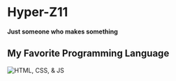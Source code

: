 # Hyper-Z11

**Just someone who makes something**

## My Favorite Programming Language

![HTML, CSS, & JS](https://encrypted-tbn0.gstatic.com/images?q=tbn:ANd9GcRqoQSi1rQ8H9AugFQsmPYOPlEAR8DTs5LJ7Ko36CXXwJ7h6gfab_u4uuo&s=10)